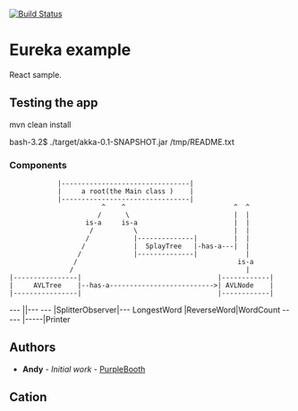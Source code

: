 [![Build Status](https://api.travis-ci.org/namumba22/react.svg?branch=master)](https://travis-ci.org/namumba22/react)

# Eureka example
React sample.

## Testing the app

mvn clean install

bash-3.2$ ./target/akka-0.1-SNAPSHOT.jar /tmp/README.txt

### Components

                |--------------------------------|
                |     a root(the Main class )    |
                |--------------------------------|
                           ^    ^                           ^  ^
                          /      \                          |  |
                       is-a     is-a                        |  |
                        /          \                        |  |
                       /           |--------------|         |  |
                      /            |  SplayTree   |-has-a---|  |
                     /             |--------------|            |
                    /                                        is-a
                   /                                           |
    |----------------|                                  |------------|
    |     AVLTree    |--has-a-------------------------->| AVLNode    |
    |----------------|                                  |------------|


--- ||---
--- |SplitterObserver|---
LongestWord |ReverseWord|WordCount
----- |-----|Printer


## Authors

* **Andy** - *Initial work* - [PurpleBooth](https://github.com/namumba22/)

## Cation




